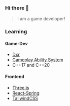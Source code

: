 ### Hi there 👋
> I am a game developer!

### Learning

#### Game-Dev
* [Dxr](https://github.com/NVIDIAGameWorks/DxrTutorials)
* [Gameplay Ability System](https://github.com/tranek/GASDocumentation)
* C++17 and C++20

#### Frontend
* [Three.js](https://github.com/mrdoob/three.js)
* [React-Spring](https://github.com/pmndrs/react-spring)
* [TailwindCSS](https://github.com/tailwindlabs/tailwindcss)


<!--
**LASER-Yi/LASER-Yi** is a ✨ _special_ ✨ repository because its `README.md` (this file) appears on your GitHub profile.

Here are some ideas to get you started:

- 🔭 I’m currently working on ...
- 🌱 I’m currently learning ...
- 👯 I’m looking to collaborate on ...
- 🤔 I’m looking for help with ...
- 💬 Ask me about ...
- 📫 How to reach me: ...
- 😄 Pronouns: ...
- ⚡ Fun fact: ...
-->

